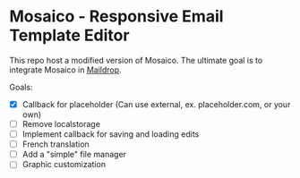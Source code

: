 # Mosaico - Responsive Email Template Editor

This repo host a modified version of Mosaico.
The ultimate goal is to integrate Mosaico in [Maildrop](https://www.maildrop.fr).

Goals:
- [x] Callback for placeholder (Can use external, ex. placeholder.com, or your own)
- [ ] Remove localstorage
- [ ] Implement callback for saving and loading edits
- [ ] French translation
- [ ] Add a "simple" file manager
- [ ] Graphic customization
